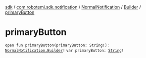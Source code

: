 [sdk](../../../index.md) / [com.robotemi.sdk.notification](../../index.md) / [NormalNotification](../index.md) / [Builder](index.md) / [primaryButton](./primary-button.md)

# primaryButton

`open fun primaryButton(primaryButton: `[`String`](https://kotlinlang.org/api/latest/jvm/stdlib/kotlin/-string/index.html)`!): `[`NormalNotification.Builder`](index.md)`!`
`var primaryButton: `[`String`](https://kotlinlang.org/api/latest/jvm/stdlib/kotlin/-string/index.html)`!`